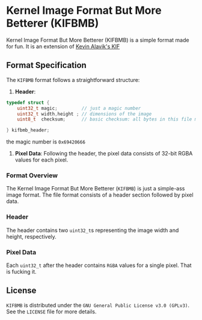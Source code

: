 # Kernel Image Format But More Betterer (KIFBMB)

Kernel Image Format But More Betterer (KIFBMB) is a simple format made for fun.
It is an extension of [Kevin Alavik's KIF](https://kevinalavik.github.io/kif.html)

## Format Specification

The `KIFBMB` format follows a straightforward structure:

1. **Header**:
```C
typedef struct {
    uint32_t magic;         // just a magic number 
    uint32_t width,height ; // dimensions of the image
    uint8_t  checksum;      // basic checksum: all bytes in this file must add up to 0

} kifbmb_header;
```
the magic number is `0x69420666`
1. **Pixel Data**: Following the header, the pixel data consists of 32-bit RGBA values for each pixel.

### Format Overview
The Kernel Image Format But More Betterer (`KIFBMB`) is just a simple-ass image format.
The file format consists of a header section followed by pixel data.

### Header
The header contains two `uint32_t`s representing the image width and height, respectively.

### Pixel Data
Each `uint32_t` after the header contains `RGBA` values for a single pixel. That is fucking it.

## License
`KIFBMB` is distributed under the `GNU General Public License v3.0 (GPLv3)`. See the `LICENSE` file for more details.
